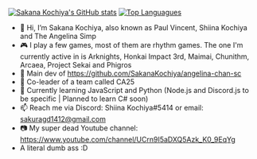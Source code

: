 [![Sakana Kochiya's GitHub stats](https://github-readme-stats.vercel.app/api?username=SakanaKochiya&show_icons=true&theme=tokyonight)](https://github.com/anuraghazra/github-readme-stats)
[![Top Languagues](https://github-readme-stats.vercel.app/api/top-langs/?username=SakanaKochiya)](https://github.com/anuraghazra/github-readme-stats)


- 👋 Hi, I’m Sakana Kochiya, also known as Paul Vincent, Shiina Kochiya and The Angelina Simp
- 🎮 I play a few games, most of them are rhythm games. The one I'm currently active in is Arknights, Honkai Impact 3rd, Maimai, Chunithm, Arcaea, Project Sekai and Phigros
- 🤖️ Main dev of https://github.com/SakanaKochiya/angelina-chan-sc
- 🤝 Co-leader of a team called CA25
- 🌱 Currently learning JavaScript and Python (Node.js and Discord.js to be specific | Planned to learn C# soon)
- 📫 Reach me via Discord: Shiina Kochiya#5414 or email: sakuragd1412@gmail.com
- 📷 My super dead Youtube channel: https://www.youtube.com/channel/UCrn9I5aDXQ5Azk_K0_9EqYg
- A literal dumb ass :D


<!--
**SakuraKaslana/SakuraKaslana** is a ✨ _special_ ✨ repository because its `README.md` (this file) appears on your GitHub profile.

Here are some ideas to get you started:

- 🔭 I’m currently working on ...
- 🌱 I’m currently learning ...
- 👯 I’m looking to collaborate on ...
- 🤔 I’m looking for help with ...
- 💬 Ask me about ...
- 📫 How to reach me: ...
- 😄 Pronouns: ...
- ⚡ Fun fact: ...
-->

